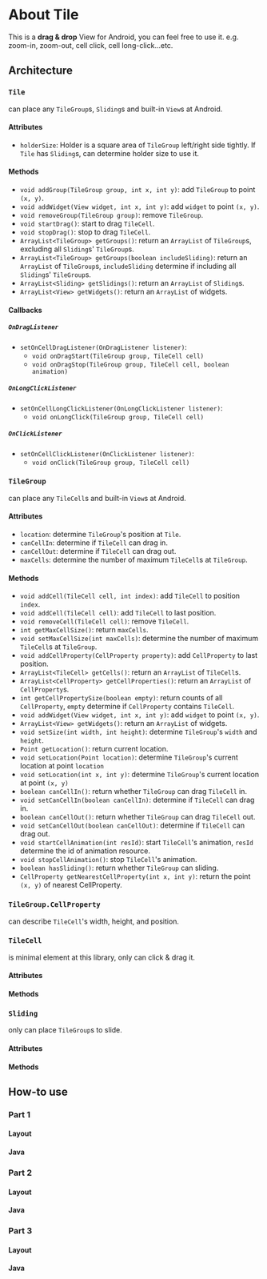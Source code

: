# About Tile
This is a **drag & drop** View for Android, you can feel free to use it. e.g. zoom-in, zoom-out, cell click, cell long-click...etc.

## Architecture

### `Tile`
can place any `TileGroup`s, `Sliding`s and built-in `View`s at Android.

#### Attributes
* `holderSize`: Holder is a square area of `TileGroup` left/right side tightly. If `Tile` has `Sliding`s, can determine holder size to use it.

#### Methods
* `void addGroup(TileGroup group, int x, int y)`: add `TileGroup` to point `(x, y)`.
* `void addWidget(View widget, int x, int y)`: add `widget` to point `(x, y)`.
* `void removeGroup(TileGroup group)`: remove `TileGroup`.
* `void startDrag()`: start to drag `TileCell`.
* `void stopDrag()`: stop to drag `TileCell`.
* `ArrayList<TileGroup> getGroups()`: return an `ArrayList` of `TileGroup`s, excluding all `Sliding`s' `TileGroup`s.
* `ArrayList<TileGroup> getGroups(boolean includeSliding)`: return an `ArrayList` of `TileGroup`s, `includeSliding` determine if including all `Sliding`s' `TileGroup`s.
* `ArrayList<Sliding> getSlidings()`: return an `ArrayList` of `Sliding`s.
* `ArrayList<View> getWidgets()`: return an `ArrayList` of widgets.

#### Callbacks

##### `OnDragListener`

* `setOnCellDragListener(OnDragListener listener)`:
 	* `void onDragStart(TileGroup group, TileCell cell)`
	* `void onDragStop(TileGroup group, TileCell cell, boolean animation)`

##### `OnLongClickListener`

* `setOnCellLongClickListener(OnLongClickListener listener)`:
	* `void onLongClick(TileGroup group, TileCell cell)`

##### `OnClickListener`

* `setOnCellClickListener(OnClickListener listener)`:
	* `void onClick(TileGroup group, TileCell cell)`

### `TileGroup`
can place any `TileCell`s and built-in `View`s at Android.

#### Attributes
* `location`: determine `TileGroup`'s position at `Tile`.
* `canCellIn`: determine if `TileCell` can drag in.
* `canCellOut`: determine if `TileCell` can drag out.
* `maxCells`: determine the number of maximum `TileCell`s at `TileGroup`.

#### Methods
* `void addCell(TileCell cell, int index)`: add `TileCell` to position `index`.
* `void addCell(TileCell cell)`: add `TileCell` to last position.
* `void removeCell(TileCell cell)`: remove `TileCell`.
* `int getMaxCellSize()`: return `maxCells`.
* `void setMaxCellSize(int maxCells)`: determine the number of maximum `TileCell`s at `TileGroup`.
* `void addCellProperty(CellProperty property)`: add `CellProperty` to last position.
* `ArrayList<TileCell> getCells()`: return an `ArrayList` of `TileCell`s.
* `ArrayList<CellProperty> getCellProperties()`: return an `ArrayList` of `CellProperty`s.
* `int getCellPropertySize(boolean empty)`: return counts of all `CellProperty`, `empty` determine if `CellProperty` contains `TileCell`.
* `void addWidget(View widget, int x, int y)`: add `widget` to point `(x, y)`.
* `ArrayList<View> getWidgets()`: return an `ArrayList` of widgets.
* `void setSize(int width, int height)`: determine `TileGroup`'s `width` and `height`.
* `Point getLocation()`: return current location.
* `void setLocation(Point location)`: determine `TileGroup`'s current location at point `location`
* `void setLocation(int x, int y)`: determine `TileGroup`'s current location at point `(x, y)`
* `boolean canCellIn()`: return whether `TileGroup` can drag `TileCell` in.
* `void setCanCellIn(boolean canCellIn)`: determine if `TileCell` can drag in.
* `boolean canCellOut()`: return whether `TileGroup` can drag `TileCell` out.
* `void setCanCellOut(boolean canCellOut)`: determine if `TileCell` can drag out.
* `void startCellAnimation(int resId)`: start `TileCell`'s animation, `resId` determine the id of animation resource.
* `void stopCellAnimation()`: stop `TileCell`'s animation.
* `boolean hasSliding()`: return whether `TileGroup` can sliding.
* `CellProperty getNearestCellProperty(int x, int y)`: return the point `(x, y)` of nearest CellProperty.

### `TileGroup.CellProperty`
can describe `TileCell`'s width, height, and position.

### `TileCell`
is minimal element at this library, only can click & drag it.
#### Attributes
#### Methods

### `Sliding`
only can place `TileGroup`s to slide.
#### Attributes
#### Methods

## How-to use

### Part 1
#### Layout
#### Java

### Part 2
#### Layout
#### Java

### Part 3
#### Layout
#### Java
